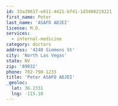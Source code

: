 ```yaml
---
id: 33a39637-e011-4421-bf41-1d3490219221
first_name: Peter
last_name: 'ASAFO ADJEI'
license: M.D.
services:
  - internal-medicine
category: doctors
address: '4240 Simmons St'
city: 'North Las Vegas'
state: NV
zip: '89032'
phone: 702-798-1233
title: 'Peter ASAFO ADJEI'
_geoloc:
  lat: 36.2331
  lng: -115.18
---
```

